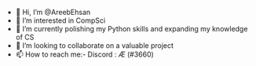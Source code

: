 - 👋 Hi, I’m @AreebEhsan
- 👀 I’m interested in CompSci 
- 🌱 I’m currently polishing my Python skills and expanding my knowledge of CS
- 💞️ I’m looking to collaborate on a valuable project
- 📫 How to reach me:- Discord : _Æ_ (#3660)

<!---
AreebEhsan/AreebEhsan is a ✨ special ✨ repository because its `README.md` (this file) appears on your GitHub profile.
You can click the Preview link to take a look at your changes.
--->

